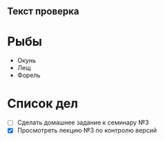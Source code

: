 ## Текст проверка

# Рыбы
* Окунь
* Лещ
* Форель
# Список дел
- [ ] Сделать домашнее задание к семинару №3
- [X] Просмотреть лекцию №3 по контролю версий 

